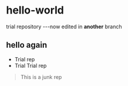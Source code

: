 # hello-world
trial repository
---now edited in **another** branch

## hello again

* Trial rep
* Trial Trial rep

> This is a junk rep
